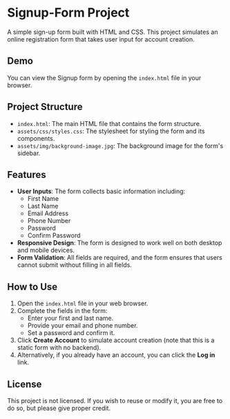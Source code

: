# Signup-Form Project

A simple sign-up form built with HTML and CSS. This project simulates an online registration form that takes user input for account creation.

## Demo

You can view the Signup form by opening the `index.html` file in your browser.

## Project Structure

- `index.html`: The main HTML file that contains the form structure.
- `assets/css/styles.css`: The stylesheet for styling the form and its components.
- `assets/img/background-image.jpg`: The background image for the form's sidebar.

## Features

- **User Inputs**: The form collects basic information including:
    - First Name
    - Last Name
    - Email Address
    - Phone Number
    - Password
    - Confirm Password
- **Responsive Design**: The form is designed to work well on both desktop and mobile devices.
- **Form Validation**: All fields are required, and the form ensures that users cannot submit without filling in all fields.

## How to Use

1. Open the `index.html` file in your web browser.
2. Complete the fields in the form:
   - Enter your first and last name.
   - Provide your email and phone number.
   - Set a password and confirm it.
3. Click **Create Account** to simulate account creation (note that this is a static form with no backend).
4. Alternatively, if you already have an account, you can click the **Log in** link.

## License

This project is not licensed. If you wish to reuse or modify it, you are free to do so, but please give proper credit.

